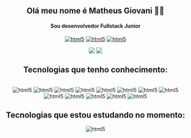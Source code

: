 <div align = "center">
<h2>Olá meu nome é Matheus Giovani 👨‍💻</h2>
<h4>Sou desenvolvedor Fullstack Junior</h4>
 <div style="display:inline_block">
    <a href="https://www.linkedin.com/in/matheus-giovani-da-silva-pereira-ab0993210/"><img aling="center" alt="html5" src="https://img.shields.io/badge/Linkedin-0A66C2?style=for-the-badge&logo=linkedin&logoColor=white" /></a>
  <a href="https://www.instagram.com/matheus_giovani633?igsh=YnI2NDYweW40c3d5&utm_source=qr"><img alt="html5" src="https://img.shields.io/badge/Instagram-E4405F?style=for-the-badge&logo=instagram&logoColor=white" /></a>
  <a href="mailto:matheusgiovani633@gmail.com"><img alt="html5" src="https://img.shields.io/badge/Gmail-EA4335?style=for-the-badge&logo=gmail&logoColor=white" /></a>
 </div>
<p>
  <img src="https://github-readme-stats.vercel.app/api?username=MatheusGiovani633&hide=stars&show_icons=true&theme=dracula&line_height=32">
  <img src="https://github-readme-stats.vercel.app/api/top-langs/?username=MatheusGiovani633&count_private=true&theme=dracula">
</p>
<h2>Tecnologias que tenho conhecimento: </h2>
<div style="display:inline_block"><br/>
    <img aling="center" alt="html5" src="https://img.shields.io/badge/HTML5-E34F26?style=for-the-badge&logo=html5&logoColor=white" />
    <img aling="center" alt="html5" src="https://img.shields.io/badge/CSS3-1572B6?style=for-the-badge&logo=css3&logoColor=white" />
    <img aling="center" alt="html5" src="https://img.shields.io/badge/Typescript-3178C6?style=for-the-badge&logo=typescript&logoColor=white" />
    <img aling="center" alt="html5" src="https://img.shields.io/badge/JavaScript-F7DF1E?style=for-the-badge&logo=javascript&logoColor=black" />
    <img aling="center" alt="html5" src="https://img.shields.io/badge/Tailwind-06B6D4?style=for-the-badge&logo=tailwindcss&logoColor=white" />
    <img aling="center" alt="html5" src="https://img.shields.io/badge/React-20232A?style=for-the-badge&logo=react&logoColor=61DAFB" />
    <img aling="center" alt="html5" src="https://img.shields.io/badge/Next.js-000000?style=for-the-badge&logo=next.js&logoColor=white" />
    <img aling="center" alt="html5" src="https://img.shields.io/badge/Mysql-4479A1?style=for-the-badge&logo=mysql&logoColor=white" />
    <img aling="center" alt="html5" src="https://img.shields.io/badge/Sqlite-003B57?style=for-the-badge&logo=sqlite&logoColor=white" />
    <img aling="center" alt="html5" src="https://img.shields.io/badge/Node.js-43853D?style=for-the-badge&logo=node.js&logoColor=white" />
    <img aling="center" alt="html5" src="https://img.shields.io/badge/Express-FBF3F0?style=for-the-badge&logo=express&logoColor=black" />
    <img aling="center" alt="html5" src="https://img.shields.io/badge/Handlebars.js-000000?style=for-the-badge&logo=handlebarsdotjs&logoColor=ff7400" />
    <img aling="center" alt="html5" src="https://img.shields.io/badge/Sequelize-52B0E7?style=for-the-badge&logo=Sequelize&logoColor=black" />
</div>
<h2>Tecnologias que estou estudando no momento: </h2>
<div>
    <img aling="center" alt="html5" src="https://img.shields.io/badge/angular-%23DD0031.svg?style=for-the-badge&logo=angular&logoColor=white" />
</div>
</div>
